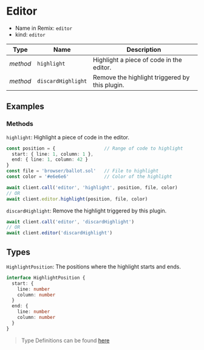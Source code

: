 # Editor

- Name in Remix: `editor`
- kind: `editor`

|Type     |Name                   |Description |
|---------|-----------------------|------------|
|_method_ |`highlight`            |Highlight a piece of code in the editor.
|_method_ |`discardHighlight`     |Remove the highlight triggered by this plugin.

## Examples

### Methods
`highlight`: Highlight a piece of code in the editor.
```typescript
const position = {                  // Range of code to highlight
  start: { line: 1, column: 1 },
  end: { line: 1, column: 42 }
}
const file = 'browser/ballot.sol'   // File to highlight
const color = '#e6e6e6'             // Color of the highlight

await client.call('editor', 'highlight', position, file, color)
// OR
await client.editor.highlight(position, file, color)
```

`discardHighlight`: Remove the highlight triggered by this plugin.
```typescript
await client.call('editor', 'discardHighlight')
// OR 
await client.editor('discardHighlight')
```


## Types
`HighlightPosition`: The positions where the highlight starts and ends.
```typescript
interface HighlightPosition {
  start: {
    line: number
    column: number
  }
  end: {
    line: number
    column: number
  }
}
```

> Type Definitions can be found [here](../src/lib/editor/type.ts)